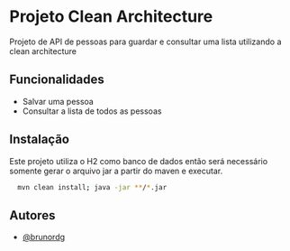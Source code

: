 
# Projeto Clean Architecture

Projeto de API de pessoas para guardar e consultar uma lista utilizando a clean architecture


## Funcionalidades

- Salvar uma pessoa
- Consultar a lista de todos as pessoas

## Instalação

Este projeto utiliza o H2 como banco de dados então será necessário somente gerar o arquivo jar a partir do maven e executar.

```bash
  mvn clean install; java -jar **/*.jar
```

## Autores

- [@brunordg](https://www.github.com/brunordg)

